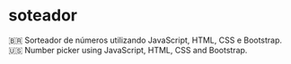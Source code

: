 # soteador
🇧🇷 Sorteador de números utilizando JavaScript, HTML, CSS e Bootstrap.
🇺🇸 Number picker using JavaScript, HTML, CSS and Bootstrap.
